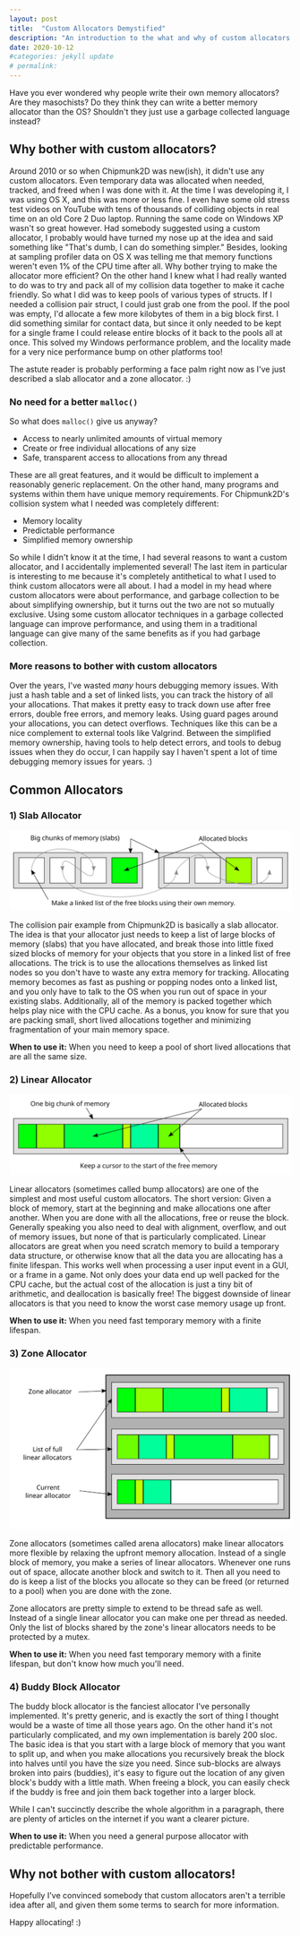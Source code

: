 ```yaml
---
layout: post
title:  "Custom Allocators Demystified"
description: "An introduction to the what and why of custom allocators."
date: 2020-10-12
#categories: jekyll update
# permalink: 
---
```


Have you ever wondered why people write their own memory allocators? Are they masochists? Do they think they can write a better memory allocator than the OS? Shouldn't they just use a garbage collected language instead?

## Why bother with custom allocators?

Around 2010 or so when Chipmunk2D was new(ish), it didn't use any custom allocators. Even temporary data was allocated when needed, tracked, and freed when I was done with it. At the time I was developing it, I was using OS X, and this was more or less fine. I even have some old stress test videos on YouTube with tens of thousands of colliding objects in real time on an old Core 2 Duo laptop. Running the same code on Windows XP wasn't so great however. Had somebody suggested using a custom allocator, I probably would have turned my nose up at the idea and said something like "That's dumb, I can do something simpler." Besides, looking at sampling profiler data on OS X was telling me that memory functions weren't even 1% of the CPU time after all. Why bother trying to make the allocator more efficient? On the other hand I knew what I had really wanted to do was to try and pack all of my collision data together to make it cache friendly. So what I did was to keep pools of various types of structs. If I needed a collision pair struct, I could just grab one from the pool. If the pool was empty, I'd allocate a few more kilobytes of them in a big block first. I did something similar for contact data, but since it only needed to be kept for a single frame I could release entire blocks of it back to the pools all at once. This solved my Windows performance problem, and the locality made for a very nice performance bump on other platforms too!

The astute reader is probably performing a face palm right now as I've just described a slab allocator and a zone allocator. :)

### No need for a better `malloc()`

So what does `malloc()` give us anyway?

* Access to nearly unlimited amounts of virtual memory
* Create or free individual allocations of any size
* Safe, transparent access to allocations from any thread

These are all great features, and it would be difficult to implement a reasonably generic replacement. On the other hand, many programs and systems within them have unique memory requirements. For Chipmunk2D's collision system what I needed was completely different:

* Memory locality
* Predictable performance
* Simplified memory ownership

So while I didn't know it at the time, I had several reasons to want a custom allocator, and I accidentally implemented several! The last item in particular is interesting to me because it's completely antithetical to what I used to think custom allocators were all about. I had a model in my head where custom allocators were about performance, and garbage collection to be about simplifying ownership, but it turns out the two are not so mutually exclusive. Using some custom allocator techniques in a garbage collected language can improve performance, and using them in a traditional language can give many of the same benefits as if you had garbage collection.

### More reasons to bother with custom allocators

Over the years, I've wasted _many_ hours debugging memory issues. With just a hash table and a set of linked lists, you can track the history of all your allocations. That makes it pretty easy to track down use after free errors, double free errors, and memory leaks. Using guard pages around your allocations, you can detect overflows. Techniques like this can be a nice complement to external tools like Valgrind. Between the simplified memory ownership, having tools to help detect errors, and tools to debug issues when they do occur, I can happily say I haven't spent a lot of time debugging memory issues for years. :)

## Common Allocators

### 1) Slab Allocator

![Slab Allocator Diagram](/images/SlabAllocator.svg)

The collision pair example from Chipmunk2D is basically a slab allocator. The idea is that your allocator just needs to keep a list of large blocks of memory (slabs) that you have allocated, and break those into little fixed sized blocks of memory for your objects that you store in a linked list of free allocations. The trick is to use the allocations themselves as linked list nodes so you don't have to waste any extra memory for tracking. Allocating memory becomes as fast as pushing or popping nodes onto a linked list, and you only have to talk to the OS when you run out of space in your existing slabs. Additionally, all of the memory is packed together which helps play nice with the CPU cache. As a bonus, you know for sure that you are packing small, short lived allocations together and minimizing fragmentation of your main memory space.

**When to use it:** When you need to keep a pool of short lived allocations that are all the same size.

### 2) Linear Allocator

![Linear Allocator Diagram](/images/LinearAllocator.svg)

Linear allocators (sometimes called bump allocators) are one of the simplest and most useful custom allocators. The short version: Given a block of memory, start at the beginning and make allocations one after another. When you are done with all the allocations, free or reuse the block. Generally speaking you also need to deal with alignment, overflow, and out of memory issues, but none of that is particularly complicated. Linear allocators are great when you need scratch memory to build a temporary data structure, or otherwise know that all the data you are allocating has a finite lifespan. This works well when processing a user input event in a GUI, or a frame in a game. Not only does your data end up well packed for the CPU cache, but the actual cost of the allocation is just a tiny bit of arithmetic, and deallocation is basically free! The biggest downside of linear allocators is that you need to know the worst case memory usage up front.

**When to use it:** When you need fast temporary memory with a finite lifespan.

### 3) Zone Allocator

![Zone Allocator Diagram](/images/ZoneAllocator.svg)

Zone allocators (sometimes called arena allocators) make linear allocators more flexible by relaxing the upfront memory allocation. Instead of a single block of memory, you make a series of linear allocators. Whenever one runs out of space, allocate another block and switch to it. Then all you need to do is keep a list of the blocks you allocate so they can be freed (or returned to a pool) when you are done with the zone.

Zone allocators are pretty simple to extend to be thread safe as well. Instead of a single linear allocator you can make one per thread as needed. Only the list of blocks shared by the zone's linear allocators needs to be protected by a mutex.

**When to use it:** When you need fast temporary memory with a finite lifespan, but don't know how much you'll need.

### 4) Buddy Block Allocator

The buddy block allocator is the fanciest allocator I've personally implemented. It's pretty generic, and is exactly the sort of thing I thought would be a waste of time all those years ago. On the other hand it's not particularly complicated, and my own implementation is barely 200 sloc. The basic idea is that you start with a large block of memory that you want to split up, and when you make allocations you recursively break the block into halves until you have the size you need. Since sub-blocks are always broken into pairs (buddies), it's easy to figure out the location of any given block's buddy with a little math. When freeing a block, you can easily check if the buddy is free and join them back together into a larger block.

While I can't succinctly describe the whole algorithm in a paragraph, there are plenty of articles on the internet if you want a clearer picture.

**When to use it:** When you need a general purpose allocator with predictable performance.

## Why not bother with custom allocators!

Hopefully I've convinced somebody that custom allocators aren't a terrible idea after all, and given them some terms to search for more information.

Happy allocating! :)

